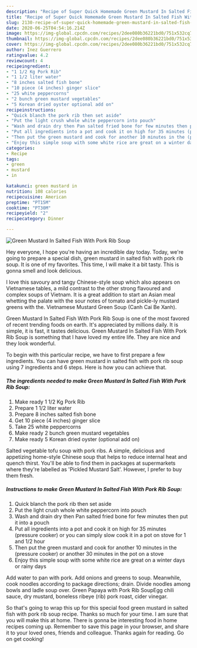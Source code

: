 ```yaml
---
description: "Recipe of Super Quick Homemade Green Mustard In Salted Fish With Pork Rib Soup"
title: "Recipe of Super Quick Homemade Green Mustard In Salted Fish With Pork Rib Soup"
slug: 2130-recipe-of-super-quick-homemade-green-mustard-in-salted-fish-with-pork-rib-soup
date: 2020-06-25T04:54:16.214Z
image: https://img-global.cpcdn.com/recipes/2dee080b36221bd0/751x532cq70/green-mustard-in-salted-fish-with-pork-rib-soup-recipe-main-photo.jpg
thumbnail: https://img-global.cpcdn.com/recipes/2dee080b36221bd0/751x532cq70/green-mustard-in-salted-fish-with-pork-rib-soup-recipe-main-photo.jpg
cover: https://img-global.cpcdn.com/recipes/2dee080b36221bd0/751x532cq70/green-mustard-in-salted-fish-with-pork-rib-soup-recipe-main-photo.jpg
author: Inez Guerrero
ratingvalue: 4.2
reviewcount: 4
recipeingredient:
- "1 1/2 Kg Pork Rib"
- "1 1/2 liter water"
- "8 inches salted fish bone"
- "10 piece (4 inches) ginger slice"
- "25 white peppercorns"
- "2 bunch green mustard vegetables"
- "5 Korean dried oyster optional add on"
recipeinstructions:
- "Quick blanch the pork rib then set aside"
- "Put the light crush whole white peppercorn into pouch"
- "Wash and drain dry then Pan salted fried bone for few minutes then put it into a pouch"
- "Put all ingredients into a pot and cook it on high for 35 minutes (pressure cooker) or you can simply slow cook it in a pot on stove for 1 and 1/2 hour"
- "Then put the green mustard and cook for another 10 minutes in the (pressure cooker) or another 30 minutes in the pot on a stove"
- "Enjoy this simple soup with some white rice are great on a winter days or rainy days"
categories:
- Recipe
tags:
- green
- mustard
- in

katakunci: green mustard in 
nutrition: 108 calories
recipecuisine: American
preptime: "PT15M"
cooktime: "PT30M"
recipeyield: "2"
recipecategory: Dinner

---
```



![Green Mustard In Salted Fish With Pork Rib Soup](https://img-global.cpcdn.com/recipes/2dee080b36221bd0/751x532cq70/green-mustard-in-salted-fish-with-pork-rib-soup-recipe-main-photo.jpg)

Hey everyone, I hope you're having an incredible day today. Today, we're going to prepare a special dish, green mustard in salted fish with pork rib soup. It is one of my favorites. This time, I will make it a bit tasty. This is gonna smell and look delicious.

I love this savoury and tangy Chinese-style soup which also appears on Vietnamese tables, a mild contrast to the other strong flavoured and complex soups of Vietnam. It is a great addition to start an Asian meal whetting the palate with the sour notes of tomato and pickle-ly mustard greens with the. Vietnamese Mustard Green Soup (Canh Cai Be Xanh).

Green Mustard In Salted Fish With Pork Rib Soup is one of the most favored of recent trending foods on earth. It's appreciated by millions daily. It is simple, it is fast, it tastes delicious. Green Mustard In Salted Fish With Pork Rib Soup is something that I have loved my entire life. They are nice and they look wonderful.


To begin with this particular recipe, we have to first prepare a few ingredients. You can have green mustard in salted fish with pork rib soup using 7 ingredients and 6 steps. Here is how you can achieve that.

<!--inarticleads1-->

##### The ingredients needed to make Green Mustard In Salted Fish With Pork Rib Soup:

1. Make ready 1 1/2 Kg Pork Rib
1. Prepare 1 1/2 liter water
1. Prepare 8 inches salted fish bone
1. Get 10 piece (4 inches) ginger slice
1. Take 25 white peppercorns
1. Make ready 2 bunch green mustard vegetables
1. Make ready 5 Korean dried oyster (optional add on)


Salted vegetable tofu soup with pork ribs. A simple, delicious and appetizing home-style Chinese soup that helps to reduce internal heat and quench thirst. You&#39;ll be able to find them in packages at supermarkets where they&#39;re labelled as &#39;Pickled Mustard Salt&#39;. However, I prefer to buy them fresh. 

<!--inarticleads2-->

##### Instructions to make Green Mustard In Salted Fish With Pork Rib Soup:

1. Quick blanch the pork rib then set aside
1. Put the light crush whole white peppercorn into pouch
1. Wash and drain dry then Pan salted fried bone for few minutes then put it into a pouch
1. Put all ingredients into a pot and cook it on high for 35 minutes (pressure cooker) or you can simply slow cook it in a pot on stove for 1 and 1/2 hour
1. Then put the green mustard and cook for another 10 minutes in the (pressure cooker) or another 30 minutes in the pot on a stove
1. Enjoy this simple soup with some white rice are great on a winter days or rainy days


Add water to pan with pork. Add onions and greens to soup. Meanwhile, cook noodles according to package directions; drain. Divide noodles among bowls and ladle soup over. Green Papaya with Pork Rib SoupEgg chili sauce, dry mustard, boneless ribeye (rib) pork roast, cider vinegar. 

So that's going to wrap this up for this special food green mustard in salted fish with pork rib soup recipe. Thanks so much for your time. I am sure that you will make this at home. There is gonna be interesting food in home recipes coming up. Remember to save this page in your browser, and share it to your loved ones, friends and colleague. Thanks again for reading. Go on get cooking!
